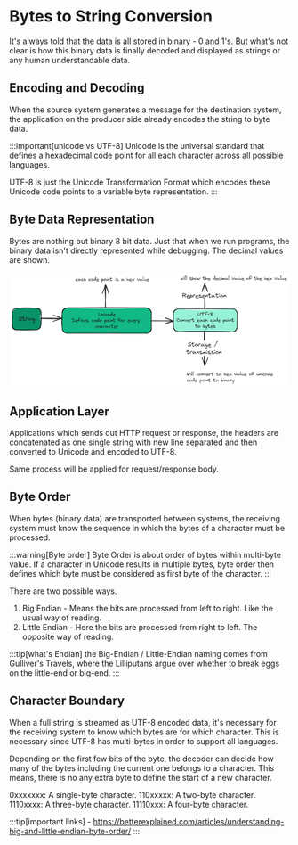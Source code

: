 # Bytes to String Conversion

It's always told that the data is all stored in binary - 0 and 1's.
But what's not clear is how this binary data is finally decoded and displayed as strings or any human understandable data.

## Encoding and Decoding

When the source system generates a message for the destination system,
the application on the producer side already encodes the string to byte data.

:::important[unicode vs UTF-8]
Unicode is the universal standard that defines a hexadecimal code point for all each character across all possible languages.

UTF-8 is just the Unicode Transformation Format which encodes these Unicode code points to a variable byte representation.
:::

## Byte Data Representation

Bytes are nothing but binary 8 bit data.
Just that when we run programs, the binary data isn't directly represented while debugging.
The decimal values are shown.

![Bytes to String](../../static/img/bytes-to-string.excalidraw.png)

## Application Layer

Applications which sends out HTTP request or response,
the headers are concatenated as one single string with new line separated and
then converted to Unicode and encoded to UTF-8.

Same process will be applied for request/response body.

## Byte Order

When bytes (binary data) are transported between systems,
the receiving system must know the sequence in which the bytes of a character must be processed.

:::warning[Byte order]
Byte Order is about order of bytes within multi-byte value.
If a character in Unicode results in multiple bytes,
byte order then defines which byte must be considered as first byte of the character.
:::

There are two possible ways.

1. Big Endian - Means the bits are processed from left to right. Like the usual way of reading.
2. Little Endian - Here the bits are processed from right to left. The opposite way of reading.

:::tip[what's Endian]
the Big-Endian / Little-Endian naming comes from Gulliver's Travels,
where the Lilliputans argue over whether to break eggs on the little-end or big-end.
:::

## Character Boundary

When a full string is streamed as UTF-8 encoded data,
it's necessary for the receiving system to know which bytes are for which character.
This is necessary since UTF-8 has multi-bytes in order to support all languages.

Depending on the first few bits of the byte,
the decoder can decide how many of the bytes including the current one belongs to a character.
This means, there is no any extra byte to define the start of a new character.

0xxxxxxx: A single-byte character.
110xxxxx: A two-byte character.
1110xxxx: A three-byte character.
11110xxx: A four-byte character.

:::tip[important links] - https://betterexplained.com/articles/understanding-big-and-little-endian-byte-order/
:::
